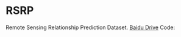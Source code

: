 # RSRP
Remote Sensing Relationship Prediction Dataset. [Baidu Drive](https://pan.baidu.com/s/1DaTEqwweK498zLJNbVOf9A) Code: 
